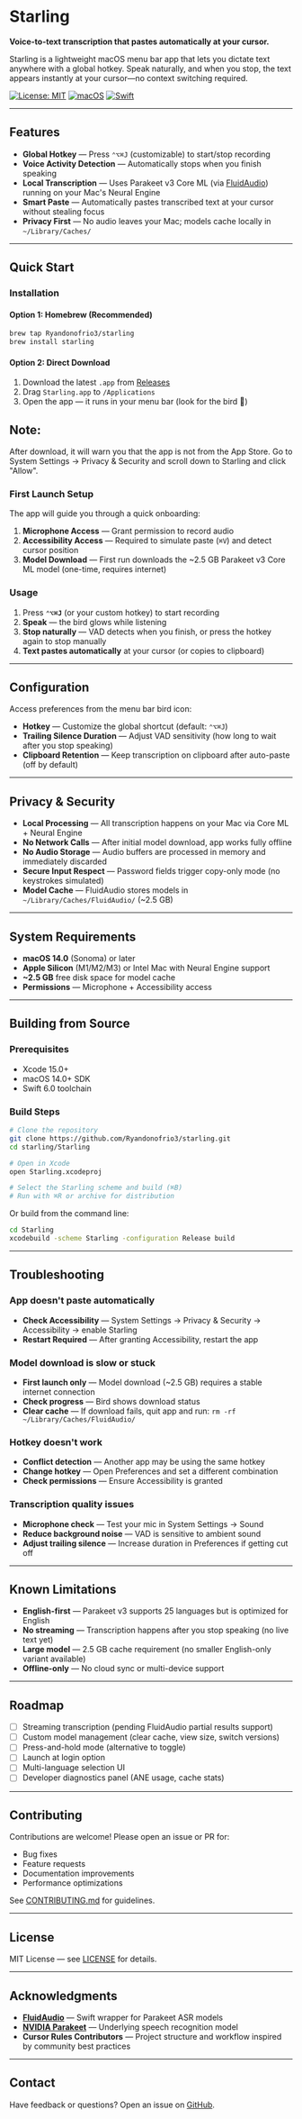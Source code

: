 # Starling 

**Voice-to-text transcription that pastes automatically at your cursor.**

Starling is a lightweight macOS menu bar app that lets you dictate text anywhere with a global hotkey. Speak naturally, and when you stop, the text appears instantly at your cursor—no context switching required.

[![License: MIT](https://img.shields.io/badge/License-MIT-yellow.svg)](https://opensource.org/licenses/MIT)
[![macOS](https://img.shields.io/badge/macOS-14.0%2B-blue.svg)](https://www.apple.com/macos/)
[![Swift](https://img.shields.io/badge/Swift-6.0-orange.svg)](https://swift.org)

---

## Features

- **Global Hotkey** — Press `⌃⌥⌘J` (customizable) to start/stop recording
- **Voice Activity Detection** — Automatically stops when you finish speaking
- **Local Transcription** — Uses Parakeet v3 Core ML (via [FluidAudio](https://github.com/FluidInference/FluidAudio)) running on your Mac's Neural Engine
- **Smart Paste** — Automatically pastes transcribed text at your cursor without stealing focus
- **Privacy First** — No audio leaves your Mac; models cache locally in `~/Library/Caches/`


---

## Quick Start

### Installation

#### Option 1: Homebrew (Recommended)

```bash
brew tap Ryandonofrio3/starling
brew install starling
```

#### Option 2: Direct Download

1. Download the latest `.app` from [Releases](https://github.com/Ryandonofrio3/starling/releases)
2. Drag `Starling.app` to `/Applications`
3. Open the app — it runs in your menu bar (look for the bird 🦜)

## Note:
After download, it will warn you that the app is not from the App Store. Go to System Settings -> Privacy & Security and scroll down to Starling and click "Allow".

### First Launch Setup

The app will guide you through a quick onboarding:

1. **Microphone Access** — Grant permission to record audio
2. **Accessibility Access** — Required to simulate paste (`⌘V`) and detect cursor position
3. **Model Download** — First run downloads the ~2.5 GB Parakeet v3 Core ML model (one-time, requires internet)

### Usage

1. Press **`⌃⌥⌘J`** (or your custom hotkey) to start recording
2. **Speak** — the bird glows while listening
3. **Stop naturally** — VAD detects when you finish, or press the hotkey again to stop manually
4. **Text pastes automatically** at your cursor (or copies to clipboard)

---

## Configuration

Access preferences from the menu bar bird icon:

- **Hotkey** — Customize the global shortcut (default: `⌃⌥⌘J`)
- **Trailing Silence Duration** — Adjust VAD sensitivity (how long to wait after you stop speaking)
- **Clipboard Retention** — Keep transcription on clipboard after auto-paste (off by default)

---

## Privacy & Security

- **Local Processing** — All transcription happens on your Mac via Core ML + Neural Engine
- **No Network Calls** — After initial model download, app works fully offline
- **No Audio Storage** — Audio buffers are processed in memory and immediately discarded
- **Secure Input Respect** — Password fields trigger copy-only mode (no keystrokes simulated)
- **Model Cache** — FluidAudio stores models in `~/Library/Caches/FluidAudio/` (~2.5 GB)

---

## System Requirements

- **macOS 14.0** (Sonoma) or later
- **Apple Silicon** (M1/M2/M3) or Intel Mac with Neural Engine support
- **~2.5 GB** free disk space for model cache
- **Permissions** — Microphone + Accessibility access

---

## Building from Source

### Prerequisites

- Xcode 15.0+
- macOS 14.0+ SDK
- Swift 6.0 toolchain

### Build Steps

```bash
# Clone the repository
git clone https://github.com/Ryandonofrio3/starling.git
cd starling/Starling

# Open in Xcode
open Starling.xcodeproj

# Select the Starling scheme and build (⌘B)
# Run with ⌘R or archive for distribution
```

Or build from the command line:

```bash
cd Starling
xcodebuild -scheme Starling -configuration Release build
```

---



## Troubleshooting

### App doesn't paste automatically

- **Check Accessibility** — System Settings → Privacy & Security → Accessibility → enable Starling
- **Restart Required** — After granting Accessibility, restart the app

### Model download is slow or stuck

- **First launch only** — Model download (~2.5 GB) requires a stable internet connection
- **Check progress** — Bird shows download status
- **Clear cache** — If download fails, quit app and run: `rm -rf ~/Library/Caches/FluidAudio/`

### Hotkey doesn't work

- **Conflict detection** — Another app may be using the same hotkey
- **Change hotkey** — Open Preferences and set a different combination
- **Check permissions** — Ensure Accessibility is granted

### Transcription quality issues

- **Microphone check** — Test your mic in System Settings → Sound
- **Reduce background noise** — VAD is sensitive to ambient sound
- **Adjust trailing silence** — Increase duration in Preferences if getting cut off

---

## Known Limitations

- **English-first** — Parakeet v3 supports 25 languages but is optimized for English
- **No streaming** — Transcription happens after you stop speaking (no live text yet)
- **Large model** — 2.5 GB cache requirement (no smaller English-only variant available)
- **Offline-only** — No cloud sync or multi-device support

---

## Roadmap

- [ ] Streaming transcription (pending FluidAudio partial results support)
- [ ] Custom model management (clear cache, view size, switch versions)
- [ ] Press-and-hold mode (alternative to toggle)
- [ ] Launch at login option
- [ ] Multi-language selection UI
- [ ] Developer diagnostics panel (ANE usage, cache stats)

---

## Contributing

Contributions are welcome! Please open an issue or PR for:

- Bug fixes
- Feature requests
- Documentation improvements
- Performance optimizations

See [CONTRIBUTING.md](CONTRIBUTING.md) for guidelines.

---

## License

MIT License — see [LICENSE](LICENSE) for details.

---

## Acknowledgments

- **[FluidAudio](https://github.com/FluidInference/FluidAudio)** — Swift wrapper for Parakeet ASR models
- **[NVIDIA Parakeet](https://huggingface.co/nvidia/parakeet-tdt-1.1b)** — Underlying speech recognition model
- **Cursor Rules Contributors** — Project structure and workflow inspired by community best practices

---

## Contact

Have feedback or questions? Open an issue on [GitHub](https://github.com/Ryandonofrio3/starling/issues).



